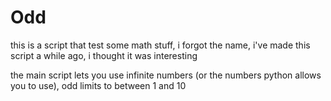 # Odd
this is a script that test some math stuff, i forgot the name, i've made this script a while ago, i thought it was interesting

the main script lets you use infinite numbers (or the numbers python allows you to use), odd limits to between 1 and 10
